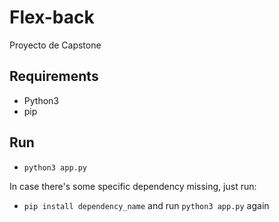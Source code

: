 # Flex-back
Proyecto de Capstone

## Requirements

+ Python3
+ pip

## Run

+ `python3 app.py`

In case there's some specific dependency missing, just run: 

+ `pip install dependency_name` and run `python3 app.py` again

